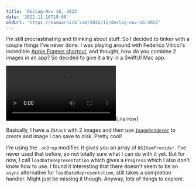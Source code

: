 ```yaml
---
title: 'Devlog—Nov 16, 2022'
date: '2022-11-16T19:00'
oldUrl: 'https://samwarnick.com/2022/11/devlog-nov-16-2022'
---
```


I'm still procrastinating and thinking about stuff. So I decided to tinker with a couple things I've never done. I was playing around with Federico Viticci's incredible [Apple Frames shortcut](https://www.macstories.net/ios/apple-frames-3-0-completely-rewritten-support-for-iphone-14-pro-and-dynamic-island-new-devices-multiple-display-resolutions-and-more/), and thought, how do you combine 2 images in an app? So decided to give it a try in a SwiftUI Mac app.

![Frames demo](/media/2022-11-16-frames-demo.mp4){.narrow}

Basically, I have a `ZStack` with 2 images and then use [`ImageRenderer`](https://developer.apple.com/documentation/swiftui/imagerenderer) to create and image I can save to disk. Pretty cool!

I'm using the `.onDrop` modifier. It gives you an array of `NSItemProvider`. I've never used that before, so not totally sure what I can do with it yet. But for now, I call `loadDataRepresentation` which gives a `Progress` which I also don't know how to use. I found it interesting that there doesn't seem to be an `async` alternative for `loadDataRepresentation`, still takes a completion handler. Might just be missing it though. Anyway, lots of things to explore.
